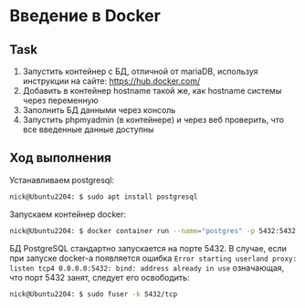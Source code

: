 # Введение в Docker
## Task
1) Запустить контейнер с БД, отличной от mariaDB, используя инструкции на сайте: https://hub.docker.com/
2) Добавить в контейнер hostname такой же, как hostname системы через переменную
3) Заполнить БД данными через консоль
4) Запустить phpmyadmin (в контейнере) и через веб проверить, что все введенные данные доступны

## Ход выполнения
Устанавливаем postgresql:
```bash
nick@Ubuntu2204: $ sudo apt install postgresql
```
Запускаем контейнер docker:
```bash
nick@Ubuntu2204: $ docker container run --name="postgres" -p 5432:5432 -e POSTGRES_USER=root -e POSTGRES_PASSWORD=root postgres:9.6.24
```
БД PostgreSQL стандартно запускается на порте 5432. В случае, если при запуске docker-а появляется ошибка
`Error starting userland proxy: listen tcp4 0.0.0.0:5432: bind: address already in use` означающая, что порт 5432 занят, следует его освободить:
```bash
nick@Ubuntu2204: $ sudo fuser -k 5432/tcp
```